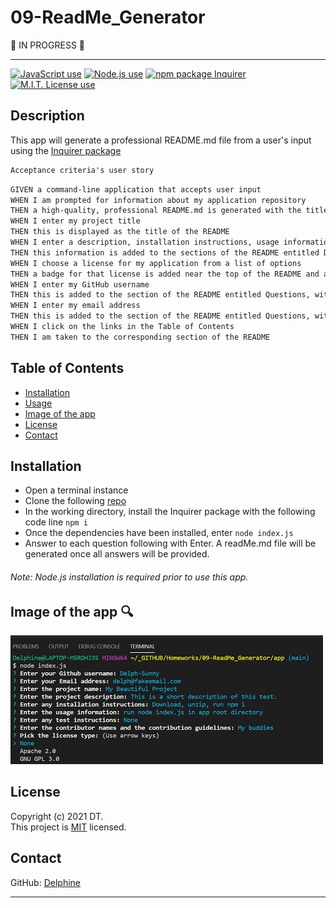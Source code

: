 # 09-ReadMe_Generator  


:construction:   IN PROGRESS  :construction:  


---

<a href="https://img.shields.io/badge/javascript-100%25-blue?style=plastic"><img alt="JavaScript use" src="https://img.shields.io/badge/javascript-100%25-blue?style=plastic" target="_blank" /></a>
 <a href="https://img.shields.io/badge/node-v12.19.0-orange?style=plastic"><img alt="Node.js use" src="https://img.shields.io/badge/node-v12.19.0-orange?style=plastic"></a>
 <a href="https://img.shields.io/badge/npm-Inquirer-red?style=plastic"><img alt="npm package Inquirer" src="https://img.shields.io/badge/npm-Inquirer-red?style=plastic"></a>
 <a href="https://img.shields.io/badge/License-MIT-brightgreen?style=plastic"><img alt="M.I.T. License use" src="https://img.shields.io/badge/License-MIT-brightgreen?style=plastic"></a>  


## Description
This app will generate a professional README.md file from a user's input using the [Inquirer package](https://www.npmjs.com/package/inquirer)

```md
Acceptance criteria's user story
```
```md
GIVEN a command-line application that accepts user input
WHEN I am prompted for information about my application repository
THEN a high-quality, professional README.md is generated with the title of my project and sections entitled Description, Table of Contents, Installation, Usage, License, Contributing, Tests, and Questions
WHEN I enter my project title
THEN this is displayed as the title of the README
WHEN I enter a description, installation instructions, usage information, contribution guidelines, and test instructions
THEN this information is added to the sections of the README entitled Description, Installation, Usage, Contributing, and Tests
WHEN I choose a license for my application from a list of options
THEN a badge for that license is added near the top of the README and a notice is added to the section of the README entitled License that explains which license the application is covered under
WHEN I enter my GitHub username
THEN this is added to the section of the README entitled Questions, with a link to my GitHub profile
WHEN I enter my email address
THEN this is added to the section of the README entitled Questions, with instructions on how to reach me with additional questions
WHEN I click on the links in the Table of Contents
THEN I am taken to the corresponding section of the README
```


## Table of Contents  

* [Installation](#Installation)  
* [Usage](#Usage) 
* [Image of the app](#Image-of-the-app-:mag:) 
* [License](#License)  
* [Contact](#Contact) 


## Installation  
  
- Open a terminal instance  
- Clone the following [repo](https://github.com/Delph-Sunny/09-ReadMe_Generator)  
- In the working directory, install the Inquirer package with the following code line `npm i`  
- Once the dependencies have been installed, enter `node index.js`  
- Answer to each question following with Enter. A readMe.md file will be generated once all answers will be provided.  

###### Note: Node.js installation is required prior to use this app.  

## Image of the app :mag:  

![Generated_ReadMe](./images/snippet.PNG)





## License  

Copyright (c) 2021 DT.  
This project is [MIT](https://github.com/kefranabg/readme-md-generator/blob/master/LICENSE) licensed.

## Contact  

GitHub: [Delphine](https://github.com/Delph-Sunny)  


---


